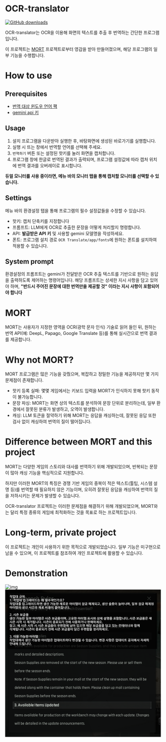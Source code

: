 # OCR-translator
[![GitHub downloads](https://img.shields.io/github/downloads/amature0000/OCR-translate/total.svg?logo=github)](https://github.com/amature0000/OCR-translate/releases)

OCR-translator는 OCR을 이용해 화면의 텍스트를 추출 후 번역하는 간단한 프로그램입니다.

이 프로젝트는 [MORT](https://github.com/killkimno/MORT) 프로젝트로부터 영감을 받아 만들어졌으며, 해당 프로그램의 일부 기능을 수행합니다.

# How to use
## Prerequisites
- [번역 대상 윈도우 언어 팩](https://support.microsoft.com/ko-kr/windows/windows%EC%9A%A9-%EC%96%B8%EC%96%B4-%ED%8C%A9-a5094319-a92d-18de-5b53-1cfc697cfca8)
- [gemini api 키](https://aistudio.google.com/api-keys)
## Usage
1. 설치 프로그램을 다운받아 실행한 후, 바탕화면에 생성된 바로가기를 실행합니다.
2. 실행 시 뜨는 창에서 번역할 언어를 선택해 주세요.
4. `번역하기` 버튼 또는 설정된 핫키를 눌러 화면을 캡처합니다.
5. 프로그램 창에 한글로 번역된 결과가 출력되며, 프로그램 설정값에 따라 캡처 위치에 번역 결과를 오버레이로 표시합니다.

**듀얼 모니터를 사용 중이라면, 메뉴 바의 모니터 탭을 통해 캡처할 모니터를 선택할 수 있습니다.**

## Settings
메뉴 바의 환경설정 탭을 통해 프로그램의 필수 설정값들을 수정할 수 있습니다.
- 핫키: 캡처 단축키를 지정합니다
- 프롬프트: LLM에게 OCR로 추출한 문장을 어떻게 처리할지 명령합니다.
- API: **발급받은 API 키** 및 사용할 gemini 모델명을 작성하세요.
- 폰트: 프로그램 설치 경로 `OCR Translate/app/fonts`에 원하는 폰트를 설치하여 적용할 수 있습니다.

## System prompt
환경설정의 프롬프트는 gemini가 전달받은 OCR 추출 텍스트를 기반으로 원하는 응답을 출력하도록 제어하는 명령어입니다. 해당 프롬프트는 상세한 지시 사항을 담고 있어야 하며, **"반드시 주어진 문장에 대한 번역만을 제공할 것" 이라는 지시 사항이 포함되어야 합니다**

# MORT
MORT는 사용자가 지정한 영역을 OCR(광학 문자 인식) 기술로 읽어 들인 뒤, 원하는 번역 API(예: DeepL, Papago, Google Translate 등)를 통해 실시간으로 번역 결과를 제공합니다.

# Why not MORT?
MORT 프로그램은 많은 기능을 갖췄으며, 복잡하고 정밀한 기능을 제공하지만 몇 가지 문제점이 존재합니다.
* 핫키 등록 실패: 몇몇 게임에서는 키보드 입력을 MORT가 인식하지 못해 핫키 동작이 불가능합니다.
* 문장 파싱: MORT는 화면 상의 텍스트를 분석하여 문장 단위로 분리하는데, 일부 환경에서 잘못된 분류가 발생하고, 오역이 발생합니다.
* 캐싱: LLM 토큰을 절약하기 위해 MORT는 응답을 캐싱하는데, 잘못된 응답 또한 검사 없이 캐싱하여 번역의 질이 떨어집니다.

# Difference between MORT and this project
MORT는 다양한 게임의 스토리와 대사를 번역하기 위해 개발되었으며, 반복되는 문장이 많아 캐싱 기능을 핵심적으로 지원합니다.

하지만 이러한 MORT의 특징은 경쟁 기반 게임의 중복이 적은 텍스트(툴팁, 시스템 설명 등)를 번역할 때 필요하지 않은 기능이며, 오히려 잘못된 응답을 캐싱하여 번역의 질을 저하시키는 문제가 발생할 수 있습니다.

OCR-translator 프로젝트는 이러한 문제점을 해결하기 위해 개발되었으며, MORT와는 달리 특정 종류의 게임에 최적화하는 것을 목표로 하는 프로젝트입니다.
 
# Long-term, private project
이 프로젝트는 개인이 사용하기 위한 목적으로 개발되었습니다. 일부 기능은 미구현으로 남을 수 있으며, 이 프로젝트를 참조하여 개인 프로젝트에 활용할 수 있습니다.

# Demonstration
![img](assets/Animation2.webp)
![img](assets/img.png)
